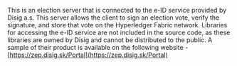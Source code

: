 This is an election server that is connected to the e-ID service provided by Disig a.s. This server allows the client to sign an election vote, verify the signature, and store that vote on the Hyperledger Fabric network. Libraries for accessing the e-ID service are not included in the source code, as these libraries are owned by Disig and cannot be distributed to the public. A sample of their product is available on the following website - [https://zep.disig.sk/Portal](https://zep.disig.sk/Portal)
